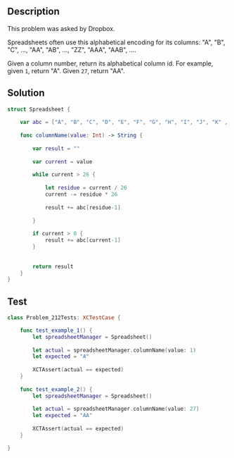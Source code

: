 ## Description

This problem was asked by Dropbox.

Spreadsheets often use this alphabetical encoding for its columns: "A", "B", "C", ..., "AA", "AB", ..., "ZZ", "AAA", "AAB", ....

Given a column number, return its alphabetical column id. For example, given `1`, return "A". Given `27`, return "AA".

## Solution

```swift
struct Spreadsheet {
    
    var abc = ["A", "B", "C", "D", "E", "F", "G", "H", "I", "J", "K" , "L", "M", "N", "O", "P", "Q", "R", "S", "T", "U", "V", "W", "X", "Y", "Z"]
    
    func columnName(value: Int) -> String {
        
        var result = ""
        
        var current = value
        
        while current > 26 {
            
            let residue = current / 26
            current -= residue * 26
            
            result += abc[residue-1]
            
        }
        
        if current > 0 {
            result += abc[current-1]
        }
        
        
        return result
    }
}
```

## Test

```swift
class Problem_212Tests: XCTestCase {

    func test_example_1() {
        let spreadsheetManager = Spreadsheet()
        
        let actual = spreadsheetManager.columnName(value: 1)
        let expected = "A"
        
        XCTAssert(actual == expected)
    }
    
    func test_example_2() {
        let spreadsheetManager = Spreadsheet()
        
        let actual = spreadsheetManager.columnName(value: 27)
        let expected = "AA"
        
        XCTAssert(actual == expected)
    }

}
```